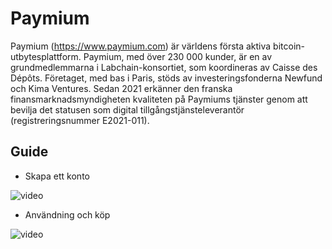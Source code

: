 # Paymium

Paymium (https://www.paymium.com) är världens första aktiva bitcoin-utbytesplattform. Paymium, med över 230 000 kunder, är en av grundmedlemmarna i Labchain-konsortiet, som koordineras av Caisse des Dépôts. Företaget, med bas i Paris, stöds av investeringsfonderna Newfund och Kima Ventures. Sedan 2021 erkänner den franska finansmarknadsmyndigheten kvaliteten på Paymiums tjänster genom att bevilja det statusen som digital tillgångstjänsteleverantör (registreringsnummer E2021-011).

## Guide

- Skapa ett konto

![video](https://youtu.be/fioQ7BvmFtI)

- Användning och köp

![video](https://youtu.be/JVizZzRmJf8)